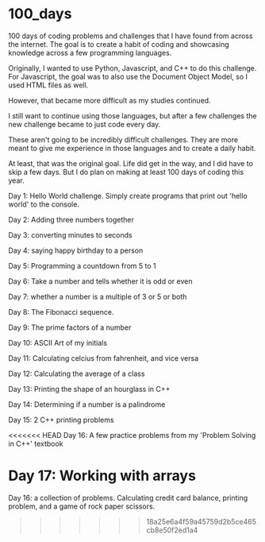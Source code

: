 # 100_days
100 days of coding problems and challenges that I have found from across the internet. The goal is to create a habit of coding and showcasing knowledge across a few programming languages. 

Originally, I wanted to use Python, Javascript, and C++ to do this challenge. For Javascript, the goal was to also use the Document Object Model, so I used HTML files as well. 

However, that became more difficult as my studies continued. 

I still want to continue using those languages, but after a few challenges the new challenge became to just code every day.

These aren't going to be incredibly difficult challenges. They are more meant to give me experience in those languages and to create a daily habit.

At least, that was the original goal. Life did get in the way, and I did have to skip a few days. But I do plan on making at least 100 days of coding this year.

Day 1: Hello World challenge. Simply create programs that print out 'hello world' to the console.

Day 2: Adding three numbers together

Day 3: converting minutes to seconds

Day 4: saying happy birthday to a person

Day 5: Programming a countdown from 5 to 1

Day 6: Take a number and tells whether it is odd or even

Day 7: whether a number is a multiple of 3 or 5 or both

Day 8: The Fibonacci sequence.

Day 9: The prime factors of a number

Day 10: ASCII Art of my initials

Day 11: Calculating celcius from fahrenheit, and vice versa

Day 12: Calculating the average of a class

Day 13: Printing the shape of an hourglass in C++

Day 14: Determining if a number is a palindrome

Day 15: 2 C++ printing problems

<<<<<<< HEAD
Day 16: A few practice problems from my 'Problem Solving in C++' textbook

Day 17: Working with arrays
=======
Day 16: a collection of problems. Calculating credit card balance, printing problem, and a game of rock paper scissors.
>>>>>>> 18a25e6a4f59a45759d2b5ce465cb8e50f2ed1a4

